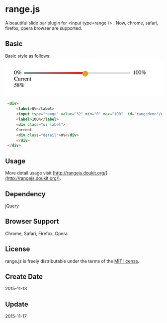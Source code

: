 # range.js
A beautiful slide bar plugin for &lt;input type=range /&gt; . Now, chrome, safari, firefox, opera browser are supported.

## Basic
Basic style as follows:
![](style/image/basic.png "basic style")

```html
 <div>
     <label>0%</label>
     <input type="range" value="32" min="0" max="100"  id="rangedemo"/>
     <label>100%</label>
     <div class="ui label">
     Current
     <div class="detail">0%</div>
     </div>
 </div>
```

## Usage
More detail usage visit [http://rangejs.doukit.org/](http://rangejs.doukit.org/).

## Dependency
[jQuery](https://jquery.com/)

## Browser Support
Chrome, Safari, Firefox, Opera

## License 
range.js is freely distributable under the terms of the [MIT license](./LICENSE).

## Create Date
2015-11-13

## Update
2015-11-17
